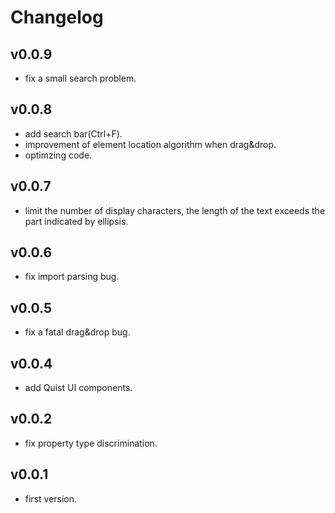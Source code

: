 # Changelog

## v0.0.9
* fix a small search problem.

## v0.0.8
* add search bar(Ctrl+F).
* improvement of element location algorithm when drag&drop.
* optimzing code.

## v0.0.7
* limit the number of display characters, the length of the text exceeds the part indicated by ellipsis.

## v0.0.6
* fix import parsing bug.

## v0.0.5
* fix a fatal drag&drop bug.

## v0.0.4
* add Quist UI components.

## v0.0.2
* fix property type discrimination.

## v0.0.1
* first version.
